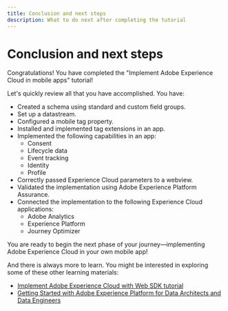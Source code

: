 ```yaml
---
title: Conclusion and next steps
description: What to do next after completing the tutorial
---
```

# Conclusion and next steps

Congratulations! You have completed the "Implement Adobe Experience Cloud in mobile apps" tutorial!

Let's quickly review all that you have accomplished. You have:

* Created a schema using standard and custom field groups.
* Set up a datastream.
* Configured a mobile tag property.
* Installed and implemented tag extensions in an app.
* Implemented the following capabilities in an app:
  * Consent
  * Lifecycle data
  * Event tracking
  * Identity
  * Profile
* Correctly passed Experience Cloud parameters to a webview.
* Validated the implementation using Adobe Experience Platform Assurance.
* Connected the implementation to the following Experience Cloud applications:
  * Adobe Analytics
  * Experience Platform
  * Journey Optimizer

You are ready to begin the next phase of your journey&mdash;implementing Adobe Experience Cloud in your own mobile app!

And there is always more to learn. You might be interested in exploring some of these other learning materials:

* [Implement Adobe Experience Cloud with Web SDK tutorial](https://experienceleague.adobe.com/docs/platform-learn/implement-web-sdk/overview.html)
* [Getting Started with Adobe Experience Platform for Data Architects and Data Engineers](https://experienceleague.adobe.com/docs/platform-learn/getting-started-for-data-architects-and-data-engineers/overview.html)